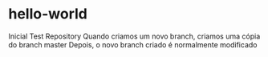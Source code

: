 # hello-world
Inicial Test Repository
Quando criamos um novo branch, criamos uma cópia do branch master
Depois, o novo branch criado é normalmente modificado
